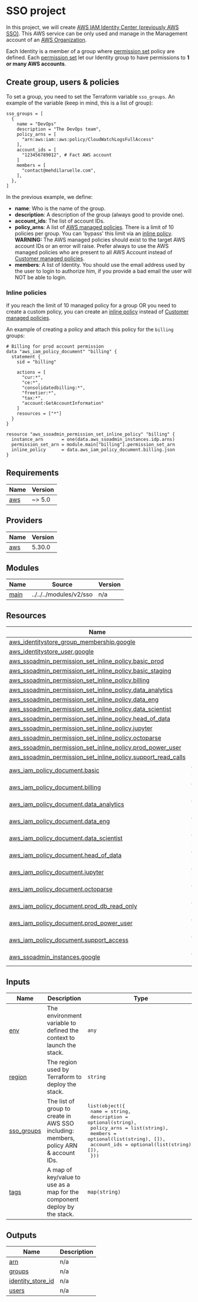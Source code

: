 # SSO project

In this project, we will create [AWS IAM Identity Center (previously AWS SSO)](https://aws.amazon.com/fr/iam/identity-center/).
This AWS service can be only used and manage in the Management account of an [AWS Organization](https://aws.amazon.com/fr/organizations/).


Each Identity is a member of a group where [permission set](https://docs.aws.amazon.com/singlesignon/latest/userguide/permissionsetsconcept.html) policy are defined.
Each [permission set](https://docs.aws.amazon.com/singlesignon/latest/userguide/permissionsetsconcept.html) let our Identity group to have permissions to **1 or many
AWS accounts**.

## Create group, users & policies

To set a group, you need to set the Terraform variable `sso_groups`.
An example of the variable (keep in mind, this is a list of group):
```hcl
sso_groups = [
  {
    name = "DevOps"
    description = "The DevOps team",
    policy_arns = [
      "arn:aws:iam::aws:policy/CloudWatchLogsFullAccess"
    ],
    account_ids = [
      "123456789012", # Fact AWS account
    ]
    members = [
      "contact@mehdilaruelle.com",
    ],
  },
]
```

In the previous example, we define:
- **name**: Who is the name of the group.
- **description**: A description of the group (always good to provide one).
- **account_ids**: The list of account IDs.
- **policy_arns**: A list of [AWS managed policies](https://docs.aws.amazon.com/singlesignon/latest/userguide/permissionsetcustom.html#permissionsetsampconcept). There is a limit of
  10 policies per group. You can 'bypass' this limit via an [inline policy](https://docs.aws.amazon.com/singlesignon/latest/userguide/permissionsetcustom.html#permissionsetsinlineconcept).
  **WARNING:** The AWS managed policies should exist to the target AWS account IDs or an error will raise. Prefer always to use the AWS managed policies who are present to all
  AWS Account instead of [Customer managed policies](https://docs.aws.amazon.com/singlesignon/latest/userguide/permissionsetcustom.html#permissionsetscmpconcept).
- **members**: A list of Identity. You should use the email address used by the user to login to authorize him, if you provide a bad email the user will NOT be able to login.


### Inline policies

If you reach the limit of 10 managed policy for a group OR you need to create a custom policy, you can create an [inline policy](https://docs.aws.amazon.com/singlesignon/latest/userguide/permissionsetcustom.html#permissionsetsinlineconcept) instead of [Customer managed policies](https://docs.aws.amazon.com/singlesignon/latest/userguide/permissionsetcustom.html#permissionsetscmpconcept).

An example of creating a policy and attach this policy for the `billing` groups:
```hcl
# Billing for prod account permission
data "aws_iam_policy_document" "billing" {
  statement {
    sid = "billing"

    actions = [
      "cur:*",
      "ce:*",
      "consolidatedbilling:*",
      "freetier:*",
      "tax:*",
      "account:GetAccountInformation"
    ]
    resources = ["*"]
  }
}

resource "aws_ssoadmin_permission_set_inline_policy" "billing" {
  instance_arn       = one(data.aws_ssoadmin_instances.idp.arns)
  permission_set_arn = module.main["billing"].permission_set_arn
  inline_policy      = data.aws_iam_policy_document.billing.json
}
```

<!-- BEGIN_TF_DOCS -->
## Requirements

| Name | Version |
|------|---------|
| <a name="requirement_aws"></a> [aws](#requirement\_aws) | ~> 5.0 |

## Providers

| Name | Version |
|------|---------|
| <a name="provider_aws"></a> [aws](#provider\_aws) | 5.30.0 |

## Modules

| Name | Source | Version |
|------|--------|---------|
| <a name="module_main"></a> [main](#module\_main) | ../../../modules/v2/sso | n/a |

## Resources

| Name | Type |
|------|------|
| [aws_identitystore_group_membership.google](https://registry.terraform.io/providers/hashicorp/aws/latest/docs/resources/identitystore_group_membership) | resource |
| [aws_identitystore_user.google](https://registry.terraform.io/providers/hashicorp/aws/latest/docs/resources/identitystore_user) | resource |
| [aws_ssoadmin_permission_set_inline_policy.basic_prod](https://registry.terraform.io/providers/hashicorp/aws/latest/docs/resources/ssoadmin_permission_set_inline_policy) | resource |
| [aws_ssoadmin_permission_set_inline_policy.basic_staging](https://registry.terraform.io/providers/hashicorp/aws/latest/docs/resources/ssoadmin_permission_set_inline_policy) | resource |
| [aws_ssoadmin_permission_set_inline_policy.billing](https://registry.terraform.io/providers/hashicorp/aws/latest/docs/resources/ssoadmin_permission_set_inline_policy) | resource |
| [aws_ssoadmin_permission_set_inline_policy.data_analytics](https://registry.terraform.io/providers/hashicorp/aws/latest/docs/resources/ssoadmin_permission_set_inline_policy) | resource |
| [aws_ssoadmin_permission_set_inline_policy.data_eng](https://registry.terraform.io/providers/hashicorp/aws/latest/docs/resources/ssoadmin_permission_set_inline_policy) | resource |
| [aws_ssoadmin_permission_set_inline_policy.data_scientist](https://registry.terraform.io/providers/hashicorp/aws/latest/docs/resources/ssoadmin_permission_set_inline_policy) | resource |
| [aws_ssoadmin_permission_set_inline_policy.head_of_data](https://registry.terraform.io/providers/hashicorp/aws/latest/docs/resources/ssoadmin_permission_set_inline_policy) | resource |
| [aws_ssoadmin_permission_set_inline_policy.jupyter](https://registry.terraform.io/providers/hashicorp/aws/latest/docs/resources/ssoadmin_permission_set_inline_policy) | resource |
| [aws_ssoadmin_permission_set_inline_policy.octoparse](https://registry.terraform.io/providers/hashicorp/aws/latest/docs/resources/ssoadmin_permission_set_inline_policy) | resource |
| [aws_ssoadmin_permission_set_inline_policy.prod_power_user](https://registry.terraform.io/providers/hashicorp/aws/latest/docs/resources/ssoadmin_permission_set_inline_policy) | resource |
| [aws_ssoadmin_permission_set_inline_policy.support_read_calls](https://registry.terraform.io/providers/hashicorp/aws/latest/docs/resources/ssoadmin_permission_set_inline_policy) | resource |
| [aws_iam_policy_document.basic](https://registry.terraform.io/providers/hashicorp/aws/latest/docs/data-sources/iam_policy_document) | data source |
| [aws_iam_policy_document.billing](https://registry.terraform.io/providers/hashicorp/aws/latest/docs/data-sources/iam_policy_document) | data source |
| [aws_iam_policy_document.data_analytics](https://registry.terraform.io/providers/hashicorp/aws/latest/docs/data-sources/iam_policy_document) | data source |
| [aws_iam_policy_document.data_eng](https://registry.terraform.io/providers/hashicorp/aws/latest/docs/data-sources/iam_policy_document) | data source |
| [aws_iam_policy_document.data_scientist](https://registry.terraform.io/providers/hashicorp/aws/latest/docs/data-sources/iam_policy_document) | data source |
| [aws_iam_policy_document.head_of_data](https://registry.terraform.io/providers/hashicorp/aws/latest/docs/data-sources/iam_policy_document) | data source |
| [aws_iam_policy_document.jupyter](https://registry.terraform.io/providers/hashicorp/aws/latest/docs/data-sources/iam_policy_document) | data source |
| [aws_iam_policy_document.octoparse](https://registry.terraform.io/providers/hashicorp/aws/latest/docs/data-sources/iam_policy_document) | data source |
| [aws_iam_policy_document.prod_db_read_only](https://registry.terraform.io/providers/hashicorp/aws/latest/docs/data-sources/iam_policy_document) | data source |
| [aws_iam_policy_document.prod_power_user](https://registry.terraform.io/providers/hashicorp/aws/latest/docs/data-sources/iam_policy_document) | data source |
| [aws_iam_policy_document.support_access](https://registry.terraform.io/providers/hashicorp/aws/latest/docs/data-sources/iam_policy_document) | data source |
| [aws_ssoadmin_instances.google](https://registry.terraform.io/providers/hashicorp/aws/latest/docs/data-sources/ssoadmin_instances) | data source |

## Inputs

| Name | Description | Type | Default | Required |
|------|-------------|------|---------|:--------:|
| <a name="input_env"></a> [env](#input\_env) | The environment variable to defined the context to launch the stack. | `any` | n/a | yes |
| <a name="input_region"></a> [region](#input\_region) | The region used by Terraform to deploy the stack. | `string` | `"eu-west-1"` | no |
| <a name="input_sso_groups"></a> [sso\_groups](#input\_sso\_groups) | The list of group to create in AWS SSO including: members, policy ARN & account IDs. | <pre>list(object({<br>    name        = string,<br>    description = optional(string),<br>    policy_arns = list(string),<br>    members     = optional(list(string), []),<br>    account_ids = optional(list(string), []),<br>  }))</pre> | n/a | yes |
| <a name="input_tags"></a> [tags](#input\_tags) | A map of key/value to use as a map for the component deploy by the stack. | `map(string)` | `{}` | no |

## Outputs

| Name | Description |
|------|-------------|
| <a name="output_arn"></a> [arn](#output\_arn) | n/a |
| <a name="output_groups"></a> [groups](#output\_groups) | n/a |
| <a name="output_identity_store_id"></a> [identity\_store\_id](#output\_identity\_store\_id) | n/a |
| <a name="output_users"></a> [users](#output\_users) | n/a |
<!-- END_TF_DOCS -->